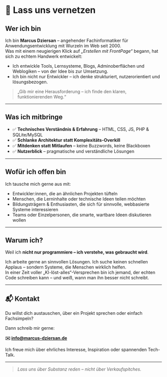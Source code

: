 # 🤝 Lass uns vernetzen

## Wer ich bin

Ich bin **Marcus Dziersan** – angehender Fachinformatiker für Anwendungsentwicklung mit Wurzeln im Web seit 2000.  
Was mit einem neugierigen Klick auf *„Erstellen mit FrontPage“* begann, hat sich zu echtem Handwerk entwickelt:

- Ich entwickle Tools, Lernsysteme, Blogs, Adminoberflächen und Weblogiken – von der Idee bis zur Umsetzung.  
- Ich bin nicht nur Entwickler – ich denke strukturiert, nutzerorientiert und lösungsbezogen.

> „Gib mir eine Herausforderung – ich finde den klaren, funktionierenden Weg.“

---

## Was ich mitbringe

- ✅ **Technisches Verständnis & Erfahrung** – HTML, CSS, JS, PHP & SQLite/MySQL  
- ✅ **Schlanke Architektur statt Komplexitäts-Overkill**  
- ✅ **Mitdenken statt Mitlaufen** – keine Buzzwords, keine Blackboxen  
- ✅ **Nutzerblick** – pragmatische und verständliche Lösungen

---

## Wofür ich offen bin

Ich tausche mich gerne aus mit:

- Entwickler:innen, die an ähnlichen Projekten tüfteln  
- Menschen, die Lerninhalte oder technische Ideen teilen möchten  
- Bildungsträgern & Enthusiasten, die sich für sinnvolle, webbasierte Systeme interessieren  
- Teams oder Einzelpersonen, die smarte, wartbare Ideen diskutieren wollen

---

## Warum ich?

Weil ich **nicht nur programmiere – ich verstehe, was gebraucht wird**.

Ich arbeite gerne an sinnvollen Lösungen. Ich suche keinen schnellen Applaus – sondern Systeme, die Menschen wirklich helfen.  
In einer Zeit voller „KI-löst-alles“-Versprechen bin ich jemand, der echten Code schreiben kann – und weiß, wann man ihn besser nicht schreibt.

---

## 📬 Kontakt

Du willst dich austauschen, über ein Projekt sprechen oder einfach Fachsimpeln?

Dann schreib mir gerne:

**✉️ info@marcus-dziersan.de**

Ich freue mich über ehrliches Interesse, Inspiration oder spannenden Tech-Talk.

---

> *Lass uns über Substanz reden – nicht über Verkaufspitches.*
